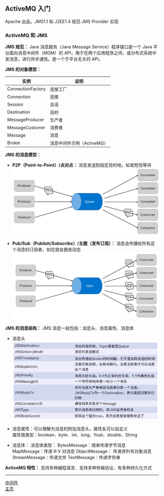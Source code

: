 ## ActiveMQ 入门

Apache 出品，JMS1.1 和 J2EE1.4 规范 JMS Provider 实现

### ActiveMQ 和 JMS

**JMS 规范：** Java 消息服务（Java Message Service）程序接口是一个 Java 平台面向消息中间件（MOM）的 API，用于在两个应用程序之间，或分布式系统中发消息，进行异步通信。是一个于平台无关的 API。

**JMS 的对象模型：**

| 实例              | 说明                       |
| ----------------- | -------------------------- |
| ConnectionFactory | 连接工厂                   |
| Connection        | 连接                       |
| Session           | 会话                       |
| Destination       | 目的                       |
| MessageProducer   | 生产者                     |
| MessageCustomer   | 消费者                     |
| Message           | 消息                       |
| Broker            | 消息中间件示例（ActiveMQ） |

**JMS 的消息模型：**

-   **P2P（Point-to-Point）/点对点：** 消息发送到指定目的地，如发短信等待
    ![jmsp2p](res/jmsp2p.png)

-   **Pub/Sub（Publish/Subscribe）/主题（发布订阅）：** 消息会传播给所有这个消息的订阅者，如在朋友圈发动态
    ![jmspubsub](res/jmspubsub.png)

**JMS 的消息结构：**
JMS 消息一般包括：消息头、消息属性、消息体

-   消息头
    ![jms消息头](res/jms消息头.png)

-   消息属性：可以理解为消息的附加消息头，属性名可以自定义  
     属性值类型：boolean、byte、int、long、float、double、String

-   消息体：
    消息体类型：
    BytesMessage：用来传递字节消息  
    MapMessage：传递 K-V 对消息
    ObjectMessage： 传递序列号对象消息
    StreamMessage：传递文件
    TextMessage：传递字符串

**ActiveMQ 特性：** 支持多种编程语言、支持多种传输协议、有多种持久化方式

---

[中间件](../README.md)  
[主页](../../../../../)
